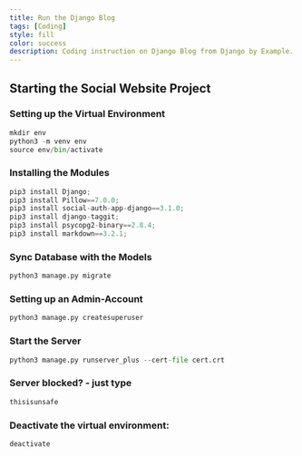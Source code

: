 ```yaml
---
title: Run the Django Blog
tags: [Coding]
style: fill
color: success
description: Coding instruction on Django Blog from Django by Example.
---
```


## Starting the Social Website Project

### Setting up the Virtual Environment
```python
mkdir env
python3 -m venv env
source env/bin/activate
```

### Installing the Modules
```python
pip3 install Django;
pip3 install Pillow==7.0.0;
pip3 install social-auth-app-django==3.1.0;
pip3 install django-taggit;
pip3 install psycopg2-binary==2.8.4;
pip3 install markdown==3.2.1;
```

### Sync Database with the Models
```python
python3 manage.py migrate
```

### Setting up an Admin-Account
```python
python3 manage.py createsuperuser
```

### Start the Server
```python
python3 manage.py runserver_plus --cert-file cert.crt
```

### Server blocked? - just type
```python
thisisunsafe
```

### Deactivate the virtual environment:
```python
deactivate
```
